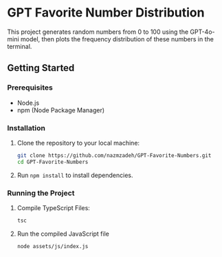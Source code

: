 # GPT Favorite Number Distribution

This project generates random numbers from 0 to 100 using the GPT-4o-mini model, then plots the frequency distribution of these numbers in the terminal.


## Getting Started

### Prerequisites

- Node.js
- npm (Node Package Manager)

### Installation

1. Clone the repository to your local machine:
   ```bash
   git clone https://github.com/nazmzadeh/GPT-Favorite-Numbers.git
   cd GPT-Favorite-Numbers
2. Run `npm install` to install dependencies.

### Running the Project

1. Compile TypeScript Files:
   ```bash
   tsc
2. Run the compiled JavaScript file
   ```bash
   node assets/js/index.js
